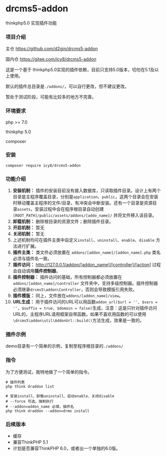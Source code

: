 # drcms5-addon
thinkphp5.0 实现插件功能

### 项目介绍

主仓 https://github.com/d2gin/drcms5-addon

国内仓 https://gitee.com/icy8/drcms5-addon

这是一个基于 thinkphp5.0实现的插件依赖，目前只支持5.0版本，切勿在5.1及以上使用。

默认的插件总目录是`./addons/`，可以自行更改，但不建议更改。

暂处于测试阶段，可能有比较多的地方不完善。

### 环境要求

php >= 7.0

thinkphp 5.0

composer

### 安装

```
composer require icy8/drcms5-addon
```

### 功能介绍

1. **安装机制：** 插件的安装目前没有接入数据库，只读取插件目录。设计上有两个目录是主程序覆盖目录，分别是`application`、`public`，这两个目录会在安装时移动覆盖主程序的文件/目录，有冲突会中断安装。还有一个目录是资源目录`assets`，安装过程中会在程序根目录自动创建`[ROOT_PATH]/public/assets/addons/[addo_name]/` 并将文件移入该目录。
2. **卸载机制：** 删除根目录的资源文件；删除插件目录。
3. **开启机制：** 暂无
4. **关闭机制：** 暂无
5. 上述机制均可在插件主类中自定义`install`、`uninstall`、`enable`、`disable` 方法进行扩展。
6. **插件主类：** 类文件必须放置在 `addons/[addon_name]/[addon_name].php` 类名必须与插件名一致。
7. **插件访问：** http://127.0.0.1/addon/[addon_name]/[controller]/[action] 过程会自动调用**插件控制器**。
8. **插件控制器：** 插件访问的基础，所有控制器都必须放置在`addons/[addon_name]/controller` 文件夹中，支持多级控制器。插件控制器必须继承`drcms5\addon\Controller`，否则会导致模版引用失败。
9. **插件模版：** 同上，文件放在`addons/[addon_name]/view`。
10. **URL生成：** 用于插件访问的URL可以用函数`addon_url($url = '', $vars = '', $suffix = true, $domain = false)`生成，注意：这是只针对插件访问URL的，主程序URL请用框架自带函数。如果不喜欢用函数的可以使用`\drcms5\addon\util\AddonUrl::build()`方法生成，效果是一致的。

### 插件示例

demo目录有一个简单的示例，复制至程序根目录的`./addons/`

### 指令

为了方便测试，我特地做了一个简单的指令。

```shell 
# 插件列表
php think draddon list
```

```shell
# 安装install、卸载uninstall、启动enable、关闭disable
# --force 可选，强制执行
# --addon=addon_name 必填，插件名
php think draddon --addon=drmo install
```

### 后续版本

- 缓存
- 兼容ThinkPHP 5.1
- 计划是否兼容ThinkPHP 6.0，或者出一个单独的6.0版。